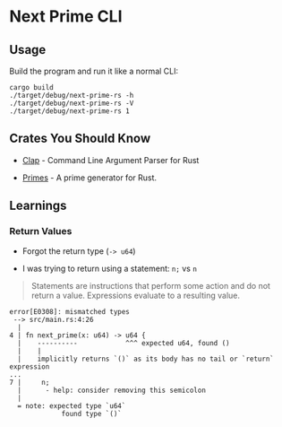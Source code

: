 # Next Prime CLI

## Usage

Build the program and run it like a normal CLI:

```
cargo build
./target/debug/next-prime-rs -h
./target/debug/next-prime-rs -V
./target/debug/next-prime-rs 1
```

## Crates You Should Know

-   [Clap](https://crates.io/crates/clap) - Command Line Argument Parser for Rust

-   [Primes](https://crates.io/crates/primes) - A prime generator for Rust.

## Learnings

### Return Values

-   Forgot the return type (`-> u64`)

-   I was trying to return using a statement: `n;` vs `n`

> Statements are instructions that perform some action and do not return a value. Expressions evaluate to a resulting value.

```
error[E0308]: mismatched types
 --> src/main.rs:4:26
  |
4 | fn next_prime(x: u64) -> u64 {
  |    ----------            ^^^ expected u64, found ()
  |    |
  |    implicitly returns `()` as its body has no tail or `return` expression
...
7 |     n;
  |      - help: consider removing this semicolon
  |
  = note: expected type `u64`
             found type `()`
```

